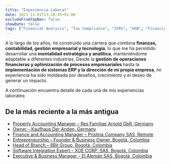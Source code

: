 ```yaml
---
title: "Experiencia Laboral"
date: 2021-11-01T13:18:45+01:00
excludeFromTopNav: false
showDate: false
tags: ["Financial Analysis", "Tax Compliance", "IFRS", "HGB", "Financial Reporting", "Business Management", "ERP Implementation", "Database Analytics", "SQL", "Python", "Ecommerce Management", "Startup Finance", "Real Estate Accounting", "Payroll Management", "Procurement", "Logistics"]
---
```



A lo largo de los años, he construido una carrera que combina **finanzas, contabilidad, gestión empresarial y tecnología**, lo que me ha permitido desarrollar una **mentalidad estratégica y analítica**, manteniéndome adaptable a diferentes industrias. Desde la **gestión de operaciones financieras y optimización de procesos empresariales** hasta la **implementación de sistemas ERP y la dirección de mi propia empresa**, mi experiencia ha sido moldeada por desafíos, crecimiento y el deseo de generar un impacto.

A continuación encuentra detalle de cada una de mis experiencias laborales:

## De la más reciente a la más antigua

- [Property Accounting Manager – Res Familiae Arnold GbR, Germany](/page/employment/experience/es/experience1.md)
- [Owner - Kaufhaus Der Anden, Germany](/page/employment/experience/es/experience7.md)
- [Finance and Accounting Manager – Pristina Company SAS, Remote](/page/employment/experience/es/experience2.md)
- [Entrepreneurship – Founder & Business Owner, Bogotá, Colombia](/page/employment/experience/es/experience3.md)
- [Head of Branch – 8Bit Group, Bogotá, Colombia](/page/employment/experience/es/experience4.md)
- [Software Integration Expert – XOE CORP. SAS, Bogotá, Colombia](/page/employment/experience/es/experience5.md)
- [Executive & Business Manager – El Alemán SAS, Bogotá, Colombia](/page/employment/experience/es/experience6.md)

